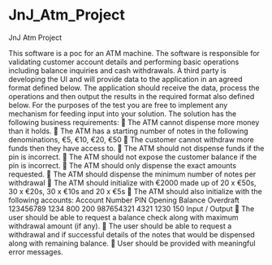 # JnJ_Atm_Project
JnJ Atm Project

This software is a poc for an ATM machine. The software is responsible for
validating customer account details and performing basic operations including balance inquiries and
cash withdrawals.
A third party is developing the UI and will provide data to the application in an agreed format defined
below. The application should receive the data, process the operations and then output the results in
the required format also defined below. For the purposes of the test you are free to implement any
mechanism for feeding input into your solution.
The solution has the following business requirements:
 The ATM cannot dispense more money than it holds.
 The ATM has a starting number of notes in the following denominations, €5, €10, €20, €50
 The customer cannot withdraw more funds then they have access to.
 The ATM should not dispense funds if the pin is incorrect.
 The ATM should not expose the customer balance if the pin is incorrect.
 The ATM should only dispense the exact amounts requested.
 The ATM should dispense the minimum number of notes per withdrawal
 The ATM should initialize with €2000 made up of 20 x €50s, 30 x €20s, 30 x €10s and 20 x €5s
 The ATM should also initialize with the following accounts:
Account Number PIN Opening Balance Overdraft
123456789 1234 800 200
987654321 4321 1230 150
Input / Output
 The user should be able to request a balance check along with maximum withdrawal amount (if any).
 The user should be able to request a withdrawal and if successful details of the notes that would be
dispensed along with remaining balance.
 User should be provided with meaningful error messages.